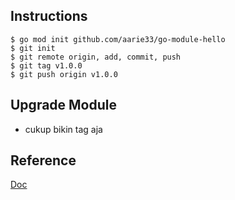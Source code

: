 ## Instructions
```
$ go mod init github.com/aarie33/go-module-hello 
$ git init
$ git remote origin, add, commit, push
$ git tag v1.0.0
$ git push origin v1.0.0
```

## Upgrade Module
- cukup bikin tag aja

## Reference
<a href="https://docs.google.com/presentation/d/1nzeNb7w_F4_yA-9C95EYCrggObhQWt9WronMuhIG5LE/edit#slide=id.p" target="_blank">Doc</a>
